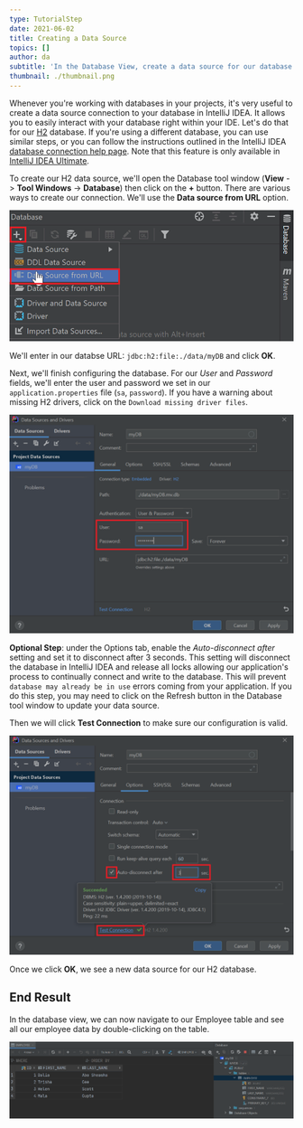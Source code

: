 ```yaml
---
type: TutorialStep
date: 2021-06-02
title: Creating a Data Source
topics: []
author: da
subtitle: 'In the Database View, create a data source for our database.'
thumbnail: ./thumbnail.png
---
```


Whenever you're working with databases in your projects, it's very useful to create a data source connection to your database in IntelliJ IDEA. It allows you to easily interact with your database right within your IDE. Let's do that for our [H2](https://www.h2database.com/html/main.html) database. If you're using a different database, you can use similar steps, or you can follow the instructions outlined in the IntelliJ IDEA [database connection help page](https://www.jetbrains.com/help/idea/connecting-to-a-database.html). Note that this feature is only available in [IntelliJ IDEA Ultimate](https://www.jetbrains.com/idea/features/editions_comparison_matrix.html).

To create our H2 data source, we'll open the Database tool window (**View** -> **Tool Windows** -> **Database**) then click on the **+** button. There are various ways to create our connection. We'll use the **Data source from URL** option.

![New Database](./NewDatabase.png)

We'll enter in our databse URL: `jdbc:h2:file:./data/myDB` and click **OK**.

Next, we'll finish configuring the database. For our *User* and *Password* fields, we'll enter the user and password we set in our `application.properties` file (`sa`, `password`). If you have a warning about missing H2 drivers, click on the `Download missing driver files`.

![Data Source myDB Config](./IJConfigMyDB.png)

**Optional Step**: under the Options tab, enable the *Auto-disconnect after* setting and set it to disconnect after 3 seconds. This setting will disconnect the database in IntelliJ IDEA and release all locks allowing our application's process to continually connect and write to the database. This will prevent `database may already be in use` errors coming from your application. If you do this step, you may need to click on the Refresh button in the Database tool window to update your data source. 

Then we will click **Test Connection** to make sure our configuration is valid.

![Data Source Config Options](./IJConfigOptions.png)

Once we click **OK**, we see a new data source for our H2 database. 

## End Result
In the database view, we can now navigate to our Employee table and see all our employee data by double-clicking on the table. 

![Database View](./DatabaseView.png)
